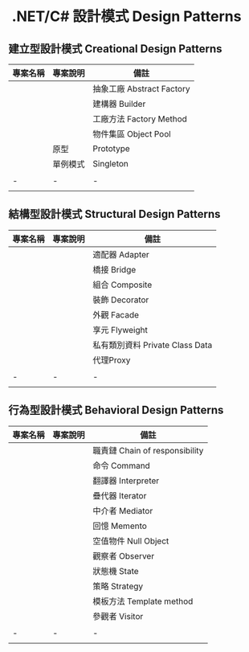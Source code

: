 #  .NET/C# 設計模式 Design Patterns

## 建立型設計模式 Creational Design Patterns

|專案名稱|專案說明|備註|
|-|-|-|
|||抽象工廠 Abstract Factory|
|||建構器 Builder|
|||工廠方法 Factory Method|
|||物件集區 Object Pool|
||原型 |Prototype|
||單例模式|Singleton|
||||
|-|-|-|
||||

## 結構型設計模式 Structural Design Patterns

|專案名稱|專案說明|備註|
|-|-|-|
|||適配器 Adapter|
|||橋接 Bridge|
|||組合 Composite|
|||裝飾 Decorator|
|||外觀 Facade|
|||享元 Flyweight|
|||私有類別資料 Private Class Data|
|||代理Proxy|
||||
|-|-|-|
||||

## 行為型設計模式 Behavioral Design Patterns

|專案名稱|專案說明|備註|
|-|-|-|
|||職責鏈 Chain of responsibility|
|||命令 Command|
|||翻譯器 Interpreter|
|||疊代器 Iterator|
|||中介者 Mediator|
|||回憶 Memento|
|||空值物件 Null Object|
|||觀察者 Observer|
|||狀態機 State|
|||策略 Strategy|
|||模板方法 Template method|
|||參觀者 Visitor|
||||
|-|-|-|
||||


